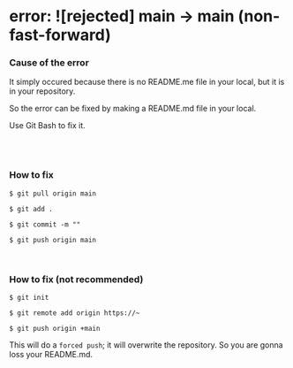 # error: ![rejected] main -> main (non-fast-forward)

### **Cause of the error**

It simply occured because there is no README.me file in your local, but it is in your repository.

So the error can be fixed by making a README.md file in your local.


Use Git Bash to fix it.

<br>
<br>

### **How to fix**

```
$ git pull origin main

$ git add .

$ git commit -m ""

$ git push origin main
```


<br>


### How to fix **(not recommended)**

```
$ git init

$ git remote add origin https://~

$ git push origin +main
```

This will do a `forced push`; it will overwrite the repository. So you are gonna  loss your README.md.
